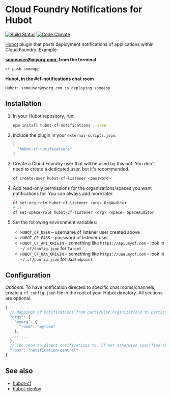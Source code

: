 # Cloud Foundry Notifications for Hubot

[![Build Status](https://travis-ci.org/18F/hubot-cf-notifications.svg?branch=master)](https://travis-ci.org/18F/hubot-cf-notifications) [![Code Climate](https://codeclimate.com/github/18F/hubot-cf-notifications/badges/gpa.svg)](https://codeclimate.com/github/18F/hubot-cf-notifications)

[Hubot](https://hubot.github.com/) plugin that posts deployment notifications of applications within Cloud Foundry. Example:

**someuser@myorg.com, from the terminal**

```bash
cf push someapp
```

**Hubot, in the #cf-notifications chat room**

```
Hubot: someuser@myorg.com is deploying someapp
```

## Installation

1. In your Hubot repository, run:

    ```bash
    npm install hubot-cf-notifications --save
    ```

1. Include the plugin in your `external-scripts.json`.

    ```json
    [
      "hubot-cf-notifications"
    ]
    ```

1. Create a Cloud Foundry user that will be used by this bot. You don't need to create a dedicated user, but it's recommended.

    ```bash
    cf create-user hubot-cf-listener <password>
    ```

1. Add read-only permissions for the organizations/spaces you want notifications for. You can always add more later.

    ```bash
    cf set-org-role hubot-cf-listener <org> OrgAuditor
    # or
    cf set-space-role hubot-cf-listener <org> <space> SpaceAuditor
    ```

1. Set the following environment variables:
    * `HUBOT_CF_USER` – username of listener user created above
    * `HUBOT_CF_PASS` – password of listener user
    * `HUBOT_CF_API_ORIGIN` – something like `https://api.mycf.com` – look in `~/.cf/config.json` for `Target`
    * `HUBOT_CF_UAA_ORIGIN` – something like `https://uaa.mycf.com` – look in `~/.cf/config.json` for `UaaEndpoint`

## Configuration

*Optional.* To have notification directed to specific chat rooms/channels, create a `cf_config.json` file in the root of your Hubot directory. All sections are optional.

```javascript
{
  // Mappings of notifications from particular organizations to particular rooms.
  "orgs": {
    "myorg": {
      "room": "myroom"
    },
    // ...
  },
  // The room to direct notifications to, if not otherwise specified above. Defaults to `cf-notifications`.
  "room": "notification-central"
}
```

## See also

* [hubot-cf](https://github.com/andypiper/hubot-cf)
* [hubot-deploy](https://github.com/atmos/hubot-deploy)
